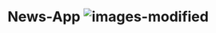 # News-App ![images-modified](https://user-images.githubusercontent.com/104718068/209875165-ec7caef5-a3b3-437e-8431-81b11bd5d297.png)
